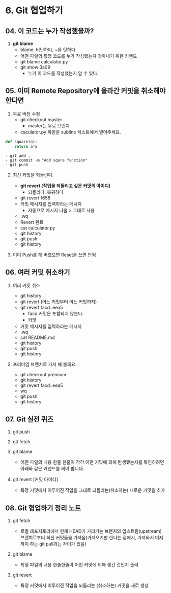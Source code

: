 # 6. Git 협업하기
## 04. 이 코드는 누가 작성했을까?
1. **git blame**
    - blame: 비난하다, ~을 탓하다
    - 어떤 파일의 특정 코드를 누가 작성했는지 찾아내기 위한 커맨드
    - git blame calculator.py
    - git show 3a09
        - 누가 이 코드를 작성했는지 알 수 있다.

## 05. 이미 Remote Repository에 올라간 커밋을 취소해야 한다면
1. 무료 버전 수정
    - git checkout master
        - master는 무료 브랜치
    - caculator.py 파일을 subline 텍스트에서 열어주세요.
```py
def square(a):
    return a*a
```
    - git add .
    - git commit -m "Add squre function"
    - git push

2. 최신 커밋을 되돌린다.
    - **git revert (작업을 되돌리고 싶은 커밋의 아이디)**
        - 되돌리다. 복귀하다
    - git revert f658
    - 커밋 메시지를 입력하라는 메시지
        - 자동으로 메시지 나옴 > 그대로 사용
    - :wq
    - Revert 완료
    - cat calculator.py
    - git history
    - git push
    - git history

3. 이미 Push를 해 버렸으면 Reset을 쓰면 안됨

## 06. 여러 커밋 취소하기
1. 여러 커밋 취소
    - git history
    - git revert (어느 커밋부터 어느 커밋까지)
    - git revert facd..eea5
        - facd 커밋은 포함되지 않는다.
        - 커밋 
    - 커밋 메시지를 입력하라는 메시지
    - :wq
    - cat README.md
    - git history
    - git push
    - git history

2. 프리미엄 브렌치로 가서 해 볼께요.
    - git checkout premium
    - git history
    - git revert facd..eea5
    - wq
    - git push
    - git history

## 07. Git 실전 퀴즈
1. git push

2. git fetch

3. git blame
    - 어떤 파일의 내용 한줄 한줄이 각각 어떤 커밋에 의해 탄생했는지를 확인하려면 아래와 같은 커맨드를 써야 합니다.

4. git revert [커밋 아이디]
    - 특정 커밋에서 이루어진 작업을 그대로 되돌리는(취소하는) 새로운 커밋을 추가

## 08. Git 협업하기 정리 노트
1. git fetch
    - 로컬 레포지토리에서 현재 HEAD가 가리키는 브랜치의 업스트림(upstream) 브랜치로부터 최신 커밋들을 가져옴(가져오기만 한다는 점에서, 가져와서 머지까지 하는 git pull과는 차이가 있음)

2. git blame
    - 특정 파일의 내용 한줄한줄이 어떤 커밋에 의해 생긴 것인지 출력

3. git revert
    - 특정 커밋에서 이루어진 작업을 되돌리는 (취소하는) 커밋을 새로 생성


